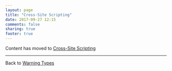 ```yaml
---
layout: page
title: "Cross-Site Scripting"
date: 2017-09-27 12:15
comments: false
sharing: true
footer: true
---
```


<script>
window.location.replace("http://railroaderscanner.org/docs/warning_types/cross_site_scripting_to_json/");
</script>

Content has moved to [Cross-Site Scripting](/docs/warning_types/cross_site_scripting_to_json/)

---
Back to [Warning Types](/docs/warning_types)


